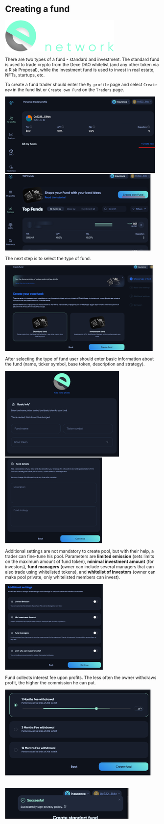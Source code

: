 # Creating a fund

![Logo](../img/logoDeXe.svg)

There are two types of a fund - standard and investment. The standard fund is used to trade crypto from the Dexe DAO whitelist (and any other token via a Risk Proposal), while the investment fund is used to invest in real estate, NFTs, startups, etc.

To create a fund trader should enter the `My profile` page and select `Create new` in the fund list or `Create own Fund` on the `Traders` page.

<img src="../img/userGuideInvestmentCreateFund/userGuideImg_MyProfile.png" height="250" />
<img src="../img/userGuideInvestmentCreateFund/userGuideImg_Traders.png" height="250" />

The next step is to select the type of fund.

<img src="../img/userGuideInvestmentCreateFund/userGuideImg_CreateFund.png" height="280" />

After selecting the type of fund user should enter basic information about the fund (name, ticker symbol, base token, description and strategy).

<img src="../img/userGuideInvestmentCreateFund/userGuideImg_BasicFundSettings.png" height="280" />
<img src="../img/userGuideInvestmentCreateFund/userGuideImg_FundDetails.png" height="280" />

Additional settings are not mandatory to create pool, but with their help, a trader can fine-tune his pool. Parameters are **limited emission** (sets limits on the maximum amount of fund token), **minimal investment amount** (for investors), **fund managers** (owner can include several managers that can also trade using whitelisted tokens), and **whitelist of investors** (owner can make pool private, only whitelisted members can invest).

<img src="../img/userGuideInvestmentCreateFund/userGuideImg_AdditionalSettings.png" height="280" />

Fund collects interest fee upon profits. The less often the owner withdraws profit, the higher the commission he can put.

<img src="../img/userGuideInvestmentCreateFund/userGuideImg_WithdrawalFee.png" height="280" />

#

<img src="../img/userGuideInvestmentCreateFund/userGuideImg_Success.png" height="100" />
